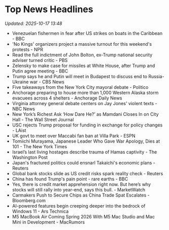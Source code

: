 # Top News Headlines

_Updated: 2025-10-17 13:48_

- Venezuelan fishermen in fear after US strikes on boats in the Caribbean - BBC
- 'No Kings' organizers project a massive turnout for this weekend's protests - NPR
- Read the full indictment of John Bolton, ex-Trump national security adviser turned critic - PBS
- Zelensky to make case for missiles at White House, after Trump and Putin agree meeting - BBC
- Trump says he and Putin will meet in Budapest to discuss end to Russia-Ukraine war - CBS News
- Five takeaways from the New York City mayoral debate - Politico
- Anchorage preparing to house more than 1,000 Western Alaska storm evacuees across 4 shelters - Anchorage Daily News
- Virginia attorney general debate centers on Jay Jones' violent texts - NBC News
- New York’s Richest Ask ‘How Dare He?’ as Mamdani Closes In on City Hall - The Wall Street Journal
- USC rejects Trump proposal for funding in exchange for policy changes - LAist
- UK govt to meet over Maccabi fan ban at Villa Park - ESPN
- Tomiichi Murayama, Japanese Leader Who Gave War Apology, Dies at 101 - The New York Times
- Israel’s last living hostages describe trauma of Hamas captivity - The Washington Post
- Japan's fractured politics could ensnarl Takaichi's economic plans - Reuters
- Global bank stocks slide as US credit risks spark reality check - Reuters
- China has found Trump's pain point - rare earths - BBC
- Yes, there is credit market apprehension right now. But here’s why stocks will still rally into year-end, says this bull. - MarketWatch
- Carmakers Push to Secure Chips as China Trade Spat Escalates - Bloomberg.com
- AI-powered features begin creeping deeper into the bedrock of Windows 11 - Ars Technica
- M5 MacBook Air Coming Spring 2026 With M5 Mac Studio and Mac Mini in Development - MacRumors